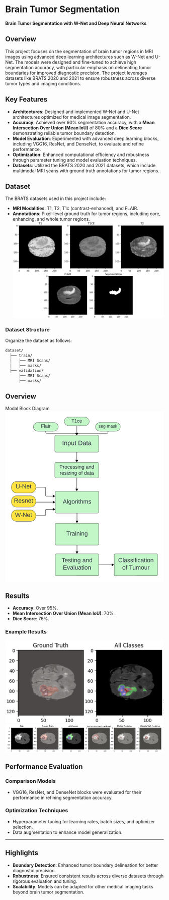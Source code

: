 # Brain Tumor Segmentation  
**Brain Tumor Segmentation with W-Net and Deep Neural Networks**  

## Overview  
This project focuses on the segmentation of brain tumor regions in MRI images using advanced deep learning architectures such as W-Net and U-Net. The models were designed and fine-tuned to achieve high segmentation accuracy, with particular emphasis on delineating tumor boundaries for improved diagnostic precision. The project leverages datasets like BRATS 2020 and 2021 to ensure robustness across diverse tumor types and imaging conditions.  

## Key Features  
- **Architectures**: Designed and implemented W-Net and U-Net architectures optimized for medical image segmentation.  
- **Accuracy**: Achieved over 90% segmentation accuracy, with a **Mean Intersection Over Union (Mean IoU)** of 80% and a **Dice Score** demonstrating reliable tumor boundary detection.  
- **Model Evaluation**: Experimented with advanced deep learning blocks, including VGG16, ResNet, and DenseNet, to evaluate and refine performance.  
- **Optimization**: Enhanced computational efficiency and robustness through parameter tuning and model evaluation techniques.  
- **Datasets**: Utilized the BRATS 2020 and 2021 datasets, which include multimodal MRI scans with ground truth annotations for tumor regions.  

## Dataset  
The BRATS datasets used in this project include:  
- **MRI Modalities**: T1, T2, T1c (contrast-enhanced), and FLAIR.  
- **Annotations**: Pixel-level ground truth for tumor regions, including core, enhancing, and whole tumor regions.
![Dataset of one sample](https://github.com/Chetansai11/BRAIN_TUMOR_SEGMENTATION/blob/main/images/Untitled%20design.png)

### Dataset Structure  
Organize the dataset as follows:  
```plaintext
dataset/
  ├── train/
  │   ├── MRI Scans/
  │   ├── masks/
  ├── validation/
      ├── MRI Scans/
      ├── masks/
  ```


## Overview
Modal Block Diagram
![Flowchat for the work.](https://github.com/Chetansai11/BRAIN_TUMOR_SEGMENTATION/blob/main/images/Flowcharts.png)

## Results  
- **Accuracy**: Over 95%.  
- **Mean Intersection Over Union (Mean IoU)**: 70%.  
- **Dice Score**: 76%.  

### Example Results  

![Prediction for all classes](https://github.com/Chetansai11/BRAIN_TUMOR_SEGMENTATION/blob/main/images/pre1.png)
![Prediction for seperate classes](https://github.com/Chetansai11/BRAIN_TUMOR_SEGMENTATION/blob/main/images/wnetresult.png)

## Performance Evaluation  
### **Comparison Models**  
- VGG16, ResNet, and DenseNet blocks were evaluated for their performance in refining segmentation accuracy.  

### **Optimization Techniques**  
- Hyperparameter tuning for learning rates, batch sizes, and optimizer selection.  
- Data augmentation to enhance model generalization.  

---

## Highlights  
- **Boundary Detection**: Enhanced tumor boundary delineation for better diagnostic precision.  
- **Robustness**: Ensured consistent results across diverse datasets through rigorous evaluation and tuning.  
- **Scalability**: Models can be adapted for other medical imaging tasks beyond brain tumor segmentation.  
